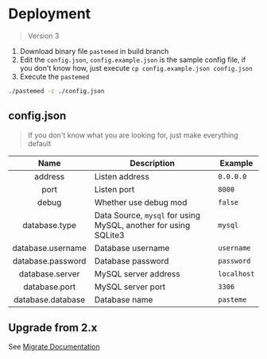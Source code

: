 # Deployment

> Version 3

1. Download binary file `pastemed` in build branch
2. Edit the `config.json`, `config.example.json` is the sample config file, if you don't know how, just execute `cp config.example.json config.json`
3. Execute the `pastemed`

```bash
./pastemed -c ./config.json
```

## config.json

> If you don't know what you are looking for, just make everything default

| Name | Description | Example |
| :---: | --- | --- |
| address | Listen address | `0.0.0.0` |
| port | Listen port | `8000` |
| debug | Whether use debug mod | `false` |
| database.type | Data Source, `mysql` for using MySQL, another for using SQLite3 | `mysql` |
| database.username | Database username | `username` |
| database.password | Database password | `password` |
| database.server | MySQL server address | `localhost` |
| database.port | MySQL server port | `3306` |
| database.database | Database name | `pasteme` |

## Upgrade from 2.x

See [Migrate Documentation](./MIGRATE.md)
